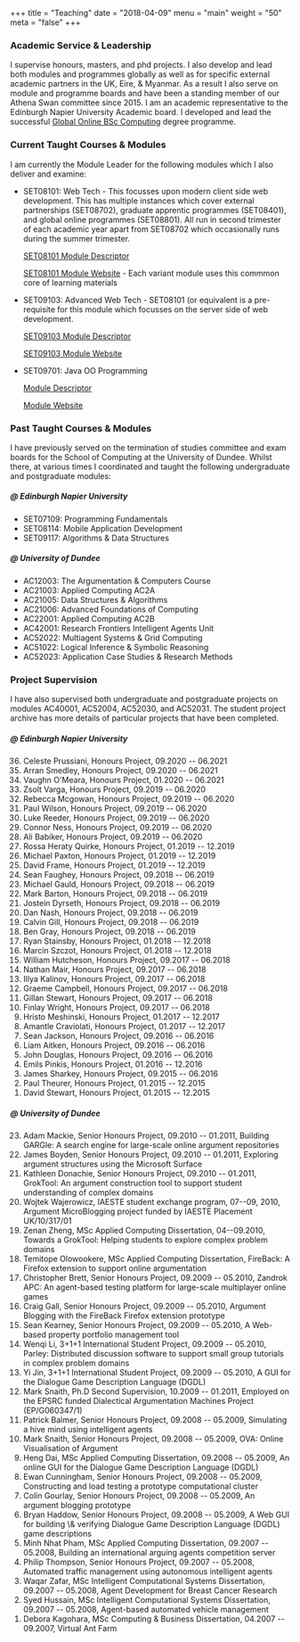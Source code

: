+++
title = "Teaching"
date = "2018-04-09"
menu = "main"
weight = "50"
meta = "false"
+++

### Academic Service & Leadership

I supervise honours, masters, and phd projects. I also develop and lead both modules and programmes globally as well as for specific external academic partners in the UK, Eire, & Myanmar. As a result I also serve on module and programme boards and have been a standing member of our Athena Swan committee since 2015. I am an academic representative to the Edinburgh Napier University Academic board. I developed and lead the successful [Global Online BSc Computing](https://www.napier.ac.uk/courses/bsc-bsc-computing-global-online-topup-ft-undergraduate-online-learning) degree programme.


### Current Taught Courses & Modules

I am currently the Module Leader for the following modules which I also deliver and examine:

* SET08101: Web Tech - This focusses upon modern client side web development. This has multiple instances which cover external partnerships (SET08702), graduate apprentic programmes (SET08401), and global online programmes (SET08801). All run in second trimester of each academic year apart from SET08702 which occasionally runs during the summer trimester. 

    [SET08101 Module Descriptor](https://www.modules.napier.ac.uk/module.aspx?ID=SET08101)

    [SET08101 Module Website](https://github.com/siwells/webtech) - Each variant module uses this commmon core of learning materials

* SET09103: Advanced Web Tech - SET08101 (or equivalent is a pre-requisite for this module which focusses on the server side of web development.

    [SET09103 Module Descriptor](https://www.modules.napier.ac.uk/module.aspx?ID=SET09103)
    
    [SET09103 Module Website](https://github.com/siwells/advanced-webtech)
    
* SET09701: Java OO Programming

    [Module Descriptor](https://www.modules.napier.ac.uk/module.aspx?ID=SET09701)
    
    [Module Website](https://github.com/siwells/java)



### Past Taught Courses & Modules

I have previously served on the termination of studies committee and exam boards for the School of Computing at the University of Dundee. Whilst there, at various times I coordinated and taught the following undergraduate and postgraduate modules:


##### @ Edinburgh Napier University

* SET07109: Programming Fundamentals
* SET08114: Mobile Application Development
* SET09117: Algorithms & Data Structures

##### @ University of Dundee

* AC12003: The Argumentation &amp; Computers Course
* AC21003: Applied Computing AC2A
* AC21005: Data Structures &amp; Algorithms
* AC21006: Advanced Foundations of Computing
* AC22001: Applied Computing AC2B 
* AC42001: Research Frontiers Intelligent Agents Unit
* AC52022: Multiagent Systems &amp; Grid Computing
* AC51022: Logical Inference &amp; Symbolic Reasoning 
* AC52023: Application Case Studies &amp; Research Methods

        
### Project Supervision

I have also supervised both undergraduate and postgraduate projects on modules AC40001, AC52004, AC52030, and AC52031. The student project archive has more details of particular projects that have been completed.


##### @ Edinburgh Napier University

<ol reversed>
<li>Celeste Prussiani, Honours Project, 09.2020 -- 06.2021</li>
<li>Arran Smedley, Honours Project, 09.2020 -- 06.2021</li>
<li>Vaughn O'Meara, Honours Project, 01.2020 -- 06.2021</li>
<li>Zsolt Varga, Honours Project, 09.2019 -- 06.2020</li>
<li>Rebecca Mcgowan, Honours Project, 09.2019 -- 06.2020</li>
<li>Paul Wilson, Honours Project, 09.2019 -- 06.2020</li>
<li>Luke Reeder, Honours Project, 09.2019 -- 06.2020</li>
<li>Connor Ness, Honours Project, 09.2019 -- 06.2020</li>
<li>Ali Babiker, Honours Project, 09.2019 -- 06.2020</li>
<li>Rossa Heraty Quirke, Honours Project, 01.2019 -- 12.2019</li>
<li>Michael Paxton, Honours Project, 01.2019 -- 12.2019</li>
<li>David Frame, Honours Project, 01.2019 -- 12.2019</li>
<li>Sean Faughey, Honours Project, 09.2018 -- 06.2019</li>
<li>Michael Gauld, Honours Project, 09.2018 -- 06.2019</li>
<li>Mark Barton, Honours Project, 09.2018 -- 06.2019</li>
<li>Jostein Dyrseth, Honours Project, 09.2018 -- 06.2019</li>
<li>Dan Nash, Honours Project, 09.2018 -- 06.2019</li>
<li>Calvin Gill, Honours Project, 09.2018 -- 06.2019</li>
<li>Ben Gray, Honours Project, 09.2018 -- 06.2019</li>
<li>Ryan Stainsby, Honours Project, 01.2018 -- 12.2018</li>
<li>Marcin Szczot, Honours Project, 01.2018 -- 12.2018</li>
<li>William Hutcheson, Honours Project, 09.2017 -- 06.2018</li>
<li>Nathan Mair, Honours Project, 09.2017 -- 06.2018</li>
<li>Illya Kalinov, Honours Project, 09.2017 -- 06.2018</li>
<li>Graeme Campbell, Honours Project, 09.2017 -- 06.2018</li>
<li>Gillan Stewart, Honours Project, 09.2017 -- 06.2018</li>
<li>Finlay Wright, Honours Project, 09.2017 -- 06.2018</li>
<li>Hristo Meshinski, Honours Project, 01.2017 -- 12.2017</li>
<li>Amantle Craviolati, Honours Project, 01.2017 -- 12.2017</li>
<li>Sean Jackson, Honours Project, 09.2016 -- 06.2016</li>
<li>Liam Aitken, Honours Project, 09.2016 -- 06.2016</li>
<li>John Douglas, Honours Project, 09.2016 -- 06.2016</li>
<li>Emils Pinkis, Honours Project, 01.2016 -- 12.2016</li>
<li>James Sharkey, Honours Project, 09.2015 -- 06.2016</li>
<li>Paul Theurer, Honours Project, 01.2015 -- 12.2015</li>
<li>David Stewart, Honours Project, 01.2015 -- 12.2015</li>
</ol>

##### @ University of Dundee

<ol reversed>
<li> Adam Mackie, Senior Honours Project, 09.2010 -- 01.2011, Building GARGle: A search engine for large-scale online argument repositories</li>
<li> James Boyden, Senior Honours Project, 09.2010 -- 01.2011, Exploring argument structures using the Microsoft Surface</li>
<li> Kathleen Donachie, Senior Honours Project, 09.2010 -- 01.2011, GrokTool: An argument construction tool to support student understanding of complex domains</li>
<li> Wojtek Wajerowicz, IAESTE student exchange program, 07--09, 2010, Argument MicroBlogging project funded by IAESTE Placement UK/10/317/01</li>
<li> Zenan Zheng, MSc Applied Computing Dissertation, 04--09.2010, Towards a GrokTool: Helping students to explore complex problem domains</li>
<li> Temitope Olowookere, MSc Applied Computing Dissertation, FireBack: A Firefox extension to support online argumentation</li>
<li> Christopher Brett, Senior Honours Project, 09.2009 -- 05.2010, Zandrok APC: An agent-based testing platform for large-scale multiplayer online games</li>
<li> Craig Gall, Senior Honours Project, 09.2009 -- 05.2010, Argument Blogging with the FireBack Firefox extension prototype</li>
<li> Sean Kearney, Senior Honours Project, 09.2009 -- 05.2010, A Web-based property portfolio management tool</li>
<li> Wenqi Li, 3+1+1 International Student Project, 09.2009 -- 05.2010, Parley: Distributed discussion software to support small group tutorials in complex problem domains</li>
<li> Yi Jin, 3+1+1 International Student Project, 09.2009 -- 05.2010, A GUI for the Dialogue Game Description Language (DGDL)</li>
<li> Mark Snaith, Ph.D Second Supervision, 10.2009 -- 01.2011, Employed on the EPSRC funded Dialectical Argumentation Machines Project (EP/G060347/1)</li>
<li> Patrick Balmer, Senior Honours Project, 09.2008 -- 05.2009, Simulating a hive mind using intelligent agents</li>
<li> Mark Snaith, Senior Honours Project, 09.2008 -- 05.2009, OVA: Online Visualisation of Argument</li>
<li> Heng Dai, MSc Applied Computing Dissertation, 09.2008 -- 05.2009, An online GUI for the Dialogue Game Description Language (DGDL)</li>
<li> Ewan Cunningham, Senior Honours Project, 09.2008 -- 05.2009, Constructing and load testing a prototype computational cluster</li>
<li> Colin Gourlay, Senior Honours Project, 09.2008 -- 05.2009, An argument blogging prototype</li>
<li> Bryan Haddow, Senior Honours Project, 09.2008 -- 05.2009, A Web GUI for building \& verifying Dialogue Game Description Language (DGDL) game descriptions</li>
<li> Minh Nhat Pham, MSc Applied Computing Dissertation, 09.2007 -- 05.2008, Building an international arguing agents competition server</li>
<li> Philip Thompson, Senior Honours Project, 09.2007 -- 05.2008, Automated traffic management using autonomous intelligent agents</li>
<li> Waqar Zafar, MSc Intelligent Computational Systems Dissertation, 09.2007 -- 05.2008, Agent Development for Breast Cancer Research</li>
<li> Syed Hussain, MSc Intelligent Computational Systems Dissertation, 09.2007 -- 05.2008, Agent-based automated vehicle management</li>
<li> Debora Kagohara, MSc Computing & Business Dissertation, 04.2007 -- 09.2007, Virtual Ant Farm</li>
</ol>

